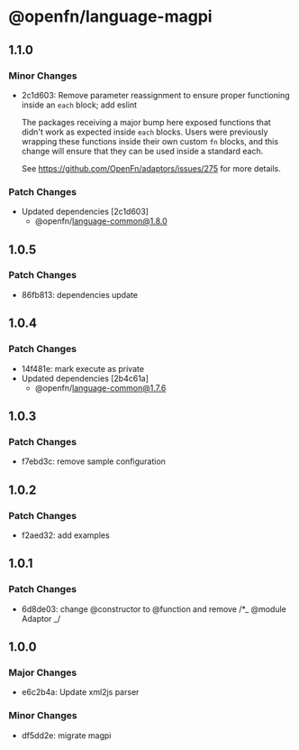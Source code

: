 # @openfn/language-magpi

## 1.1.0

### Minor Changes

- 2c1d603: Remove parameter reassignment to ensure proper functioning inside an
  `each` block; add eslint

  The packages receiving a major bump here exposed functions that didn't work as
  expected inside `each` blocks. Users were previously wrapping these functions
  inside their own custom `fn` blocks, and this change will ensure that they can
  be used inside a standard each.

  See https://github.com/OpenFn/adaptors/issues/275 for more details.

### Patch Changes

- Updated dependencies [2c1d603]
  - @openfn/language-common@1.8.0

## 1.0.5

### Patch Changes

- 86fb813: dependencies update

## 1.0.4

### Patch Changes

- 14f481e: mark execute as private
- Updated dependencies [2b4c61a]
  - @openfn/language-common@1.7.6

## 1.0.3

### Patch Changes

- f7ebd3c: remove sample configuration

## 1.0.2

### Patch Changes

- f2aed32: add examples

## 1.0.1

### Patch Changes

- 6d8de03: change @constructor to @function and remove /\*_ @module Adaptor _/

## 1.0.0

### Major Changes

- e6c2b4a: Update xml2js parser

### Minor Changes

- df5dd2e: migrate magpi
